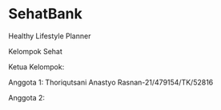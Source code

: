 # SehatBank
Healthy Lifestyle Planner

Kelompok Sehat

Ketua Kelompok: 

Anggota 1: Thoriqutsani Anastyo Rasnan-21/479154/TK/52816

Anggota 2: 

